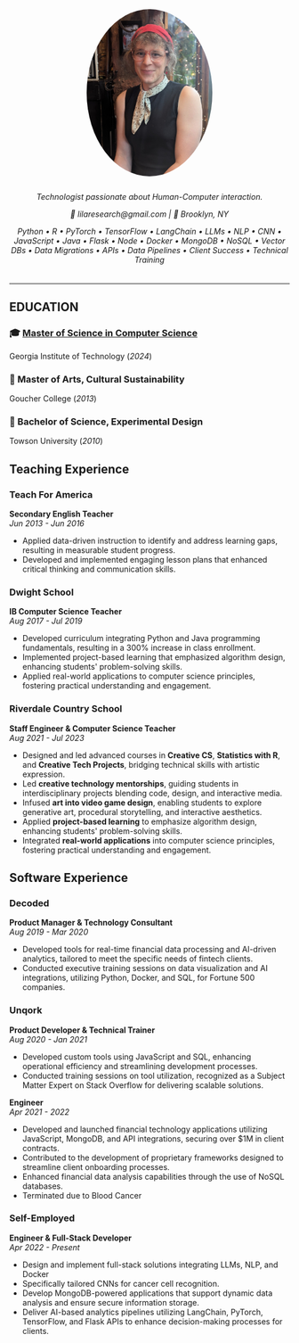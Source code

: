 <div style="display: flex; flex-direction: column; align-items: center; text-align: center; margin-bottom: 20px;">
    <div>
        <img src="https://raw.githubusercontent.com/LilaShiba/resume2024/refs/heads/main/self.jpg" 
             alt="Profile Picture" height="300" 
             style="border-radius: 50%; margin-bottom: 20px;">
    </div>
    <div>
        <p style="font-style: italic; margin-top: 5px;">Technologist passionate about Human-Computer interaction.</p>
        <p style="font-style: italic; margin-top: 5px;"> 📧 lilaresearch@gmail.com | 📍 Brooklyn, NY </p> 
       <p style="font-style: italic; margin-top: 5px;"> Python • R • PyTorch • TensorFlow • LangChain • LLMs • NLP • CNN • JavaScript • Java • Flask • Node • Docker • MongoDB • NoSQL • Vector DBs • Data Migrations • APIs • Data Pipelines • Client Success • Technical Training </p>
    </div>
</div>

---


## EDUCATION    
 

### 🎓 [Master of Science in Computer Science](https://drive.google.com/file/d/1tcGbj_dZYLAW8cIG5jpEUuaGWtQ2LTTM/view?usp=sharing)  
Georgia Institute of Technology (_2024_)

### 🎨 Master of Arts, Cultural Sustainability  
Goucher College (_2013_)

### 🔬 Bachelor of Science, Experimental Design  
Towson University (_2010_)
  

## **Teaching Experience**  

### **Teach For America**  
**Secondary English Teacher**  
_Jun 2013 - Jun 2016_  
- Applied data-driven instruction to identify and address learning gaps, resulting in measurable student progress.  
- Developed and implemented engaging lesson plans that enhanced critical thinking and communication skills.  

### **Dwight School**  
**IB Computer Science Teacher**  
_Aug 2017 - Jul 2019_  
- Developed curriculum integrating Python and Java programming fundamentals, resulting in a 300% increase in class enrollment.  
- Implemented project-based learning that emphasized algorithm design, enhancing students' problem-solving skills.  
- Applied real-world applications to computer science principles, fostering practical understanding and engagement.

### **Riverdale Country School**  
**Staff Engineer & Computer Science Teacher**  
_Aug 2021 - Jul 2023_  
- Designed and led advanced courses in **Creative CS**, **Statistics with R**, and **Creative Tech Projects**, bridging technical skills with artistic expression.  
- Led **creative technology mentorships**, guiding students in interdisciplinary projects blending code, design, and interactive media.  
- Infused **art into video game design**, enabling students to explore generative art, procedural storytelling, and interactive aesthetics.  
- Applied **project-based learning** to emphasize algorithm design, enhancing students' problem-solving skills.  
- Integrated **real-world applications** into computer science principles, fostering practical understanding and engagement.  
 


## **Software Experience**  

### **Decoded**  
**Product Manager & Technology Consultant**  
_Aug 2019 - Mar 2020_  
- Developed tools for real-time financial data processing and AI-driven analytics, tailored to meet the specific needs of fintech clients.  
- Conducted executive training sessions on data visualization and AI integrations, utilizing Python, Docker, and SQL, for Fortune 500 companies.  

### **Unqork**  
**Product Developer & Technical Trainer**  
_Aug 2020 - Jan 2021_  
- Developed custom tools using JavaScript and SQL, enhancing operational efficiency and streamlining development processes.  
- Conducted training sessions on tool utilization, recognized as a Subject Matter Expert on Stack Overflow for delivering scalable solutions.  

**Engineer**  
_Apr 2021 - 2022_  
- Developed and launched financial technology applications utilizing JavaScript, MongoDB, and API integrations, securing over $1M in client contracts.  
- Contributed to the development of proprietary frameworks designed to streamline client onboarding processes.  
- Enhanced financial data analysis capabilities through the use of NoSQL databases.
- Terminated due to Blood Cancer

### **Self-Employed**  
**Engineer & Full-Stack Developer**  
_Apr 2022 - Present_  
- Design and implement full-stack solutions integrating LLMs, NLP, and Docker
- Specifically tailored CNNs for cancer cell recognition.  
- Develop MongoDB-powered applications that support dynamic data analysis and ensure secure information storage.  
- Deliver AI-based analytics pipelines utilizing LangChain, PyTorch, TensorFlow, and Flask APIs to enhance decision-making processes for clients.  
